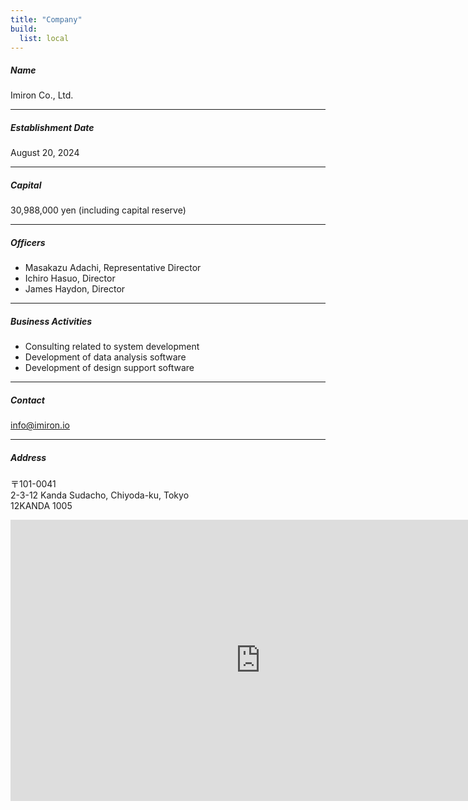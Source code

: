 ```yaml
---
title: "Company"
build:
  list: local
---
```


##### Name
Imiron Co., Ltd.

---

##### Establishment Date
August 20, 2024

---

##### Capital
30,988,000 yen (including capital reserve)

---

##### Officers

- Masakazu Adachi, Representative Director
- Ichiro Hasuo, Director
- James Haydon, Director

---

##### Business Activities
- Consulting related to system development
- Development of data analysis software
- Development of design support software

---

##### Contact
info@imiron.io

---

##### Address
〒101-0041</br>
2-3-12 Kanda Sudacho, Chiyoda-ku, Tokyo  
12KANDA 1005

<iframe src="https://www.google.com/maps/embed?pb=!1m14!1m8!1m3!1d1871.792684219676!2d139.7726510769485!3d35.69644996395386!3m2!1i1024!2i768!4f13.1!3m3!1m2!1s0x60188d002223178b%3A0x19803ed3b4d01eb5!2s12%20KANDA!5e0!3m2!1sen!2sjp!4v1734337752212!5m2!1sen!2sjp" width="800" height="450" style="border:0;" allowfullscreen="" loading="lazy" referrerpolicy="no-referrer-when-downgrade"></iframe>